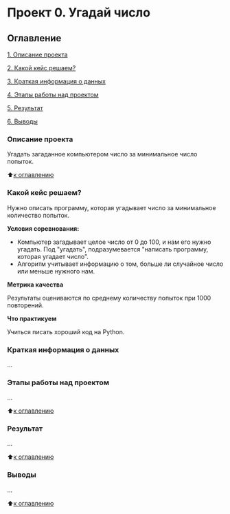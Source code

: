 # Проект 0. Угадай число

## Оглавление
[1. Описание проекта](https://github.com/Anna1Panda/sf_data_science/tree/main/project_0/README.md#Описание-проекта)

[2. Какой кейс решаем?](https://github.com/Anna1Panda/sf_data_science/tree/main/project_0/README.md#Какой-кейс-решаем)

[3. Краткая информация о данных](https://github.com/Anna1Panda/sf_data_science/tree/main/project_0/README.md#Краткая-информация-о-данных)

[4. Этапы работы над проектом](https://github.com/Anna1Panda/sf_data_science/tree/main/project_0/README.md#Этапы-работы-над-проектом)

[5. Результат](https://github.com/Anna1Panda/sf_data_science/tree/main/project_0/README.md#Результат)

[6. Выводы](https://github.com/Anna1Panda/sf_data_science/tree/main/project_0/README.md#Выводы)

### Описание проекта
Угадать загаданное компьютером число за минимальное число попыток.

:arrow_up:[к оглавлению](https://github.com/Anna1Panda/sf_data_science/tree/main/project_0/README.md#Оглавление)


### Какой кейс решаем?
Нужно описать программу, которая угадывает число за минимальное количество попыток.

**Условия соревнования:**
- Компьютер загадывает целое число от 0 до 100, и нам его нужно угадать. Под "угадать", подразумевается "написать программу, которая угадает число".
- Алгоритм учитывает информацию о том, больше ли случайное число или меньше нужного нам.

**Метрика качества** 

Результаты оцениваются по среднему количеству попыток при 1000 повторений.

**Что практикуем**

Учиться писать хороший код на Python.


### Краткая информация о данных
...

### Этапы работы над проектом
...

:arrow_up:[к оглавлению](https://github.com/Anna1Panda/sf_data_science/tree/main/project_0/README.md#Оглавление)

### Результат
...

:arrow_up:[к оглавлению](https://github.com/Anna1Panda/sf_data_science/tree/main/project_0/README.md#Оглавление)

### Выводы
...

:arrow_up:[к оглавлению](https://github.com/Anna1Panda/sf_data_science/tree/main/project_0/README.md#Оглавление)